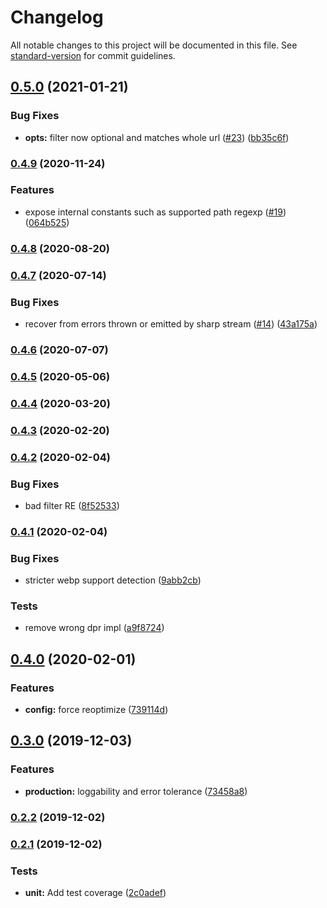 # Changelog

All notable changes to this project will be documented in this file. See [standard-version](https://github.com/conventional-changelog/standard-version) for commit guidelines.

## [0.5.0](https://github.com/zetlen/hastily/compare/v0.4.9...v0.5.0) (2021-01-21)


### Bug Fixes

* **opts:** filter now optional and matches whole url ([#23](https://github.com/zetlen/hastily/issues/23)) ([bb35c6f](https://github.com/zetlen/hastily/commit/bb35c6f3b44517fe0a8f2cc3ba478f3772afd0b9))

### [0.4.9](https://github.com/zetlen/hastily/compare/v0.4.8...v0.4.9) (2020-11-24)


### Features

* expose internal constants such as supported path regexp ([#19](https://github.com/zetlen/hastily/issues/19)) ([064b525](https://github.com/zetlen/hastily/commit/064b5253b3435f4a475f3159f509d8a5cb554cf8))

### [0.4.8](https://github.com/zetlen/hastily/compare/v0.4.7...v0.4.8) (2020-08-20)

### [0.4.7](https://github.com/zetlen/hastily/compare/v0.4.6...v0.4.7) (2020-07-14)


### Bug Fixes

* recover from errors thrown or emitted by sharp stream ([#14](https://github.com/zetlen/hastily/issues/14)) ([43a175a](https://github.com/zetlen/hastily/commit/43a175a3025525fd1ee3f213a9df1fb7f8435317))

### [0.4.6](https://github.com/zetlen/hastily/compare/v0.4.5...v0.4.6) (2020-07-07)

### [0.4.5](https://github.com/zetlen/hastily/compare/v0.4.4...v0.4.5) (2020-05-06)

### [0.4.4](https://github.com/zetlen/hastily/compare/v0.4.3...v0.4.4) (2020-03-20)

### [0.4.3](https://github.com/zetlen/hastily/compare/v0.4.2...v0.4.3) (2020-02-20)



### [0.4.2](https://github.com/zetlen/hastily/compare/v0.4.1...v0.4.2) (2020-02-04)


### Bug Fixes

* bad filter RE ([8f52533](https://github.com/zetlen/hastily/commit/8f52533))



### [0.4.1](https://github.com/zetlen/hastily/compare/v0.4.0...v0.4.1) (2020-02-04)


### Bug Fixes

* stricter webp support detection ([9abb2cb](https://github.com/zetlen/hastily/commit/9abb2cb))


### Tests

* remove wrong dpr impl ([a9f8724](https://github.com/zetlen/hastily/commit/a9f8724))



## [0.4.0](https://github.com/zetlen/hastily/compare/v0.3.0...v0.4.0) (2020-02-01)


### Features

* **config:** force reoptimize ([739114d](https://github.com/zetlen/hastily/commit/739114d))



## [0.3.0](https://github.com/zetlen/hastily/compare/v0.2.2...v0.3.0) (2019-12-03)


### Features

* **production:** loggability and error tolerance ([73458a8](https://github.com/zetlen/hastily/commit/73458a8))



### [0.2.2](https://github.com/zetlen/hastily/compare/v0.2.1...v0.2.2) (2019-12-02)



### [0.2.1](https://github.com/zetlen/hastily/compare/v0.2.0...v0.2.1) (2019-12-02)


### Tests

* **unit:** Add test coverage ([2c0adef](https://github.com/zetlen/hastily/commit/2c0adef))
